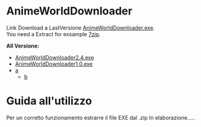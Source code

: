 # AnimeWorldDownloader
Link Download a LastVersione [AnimeWorldDownloader.exe](https://puu.sh/D2s9g/4539aaccd2.zip). <br>
You need a Extract for exsample [7zip](https://www.7-zip.org/).

**All Versione:**

- [AnimeWorldDownloader2.4.exe](https://puu.sh/D2s9g/4539aaccd2.zip)
- [AnimeWorldDownloader1.0.exe](https://puu.sh/D1VgY/c9003a87f0.7z)
- [a](#a)
  - [b](#b)

# Guida all'utilizzo
Per un corretto funzionamento estrarre il file EXE dal .zip 
In elaborazione.....
